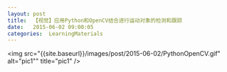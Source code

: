 ```yaml
---
layout: post
title:  【视觉】应用Python和OpenCV结合进行运动对象的检测和跟踪
date:   2015-06-02 09:00:05
categories:  LearningMaterials
---
```


<img src="{{site.baseurl}}/images/post/2015-06-02/PythonOpenCV.gif" alt="pic1"" title="pic1" />

